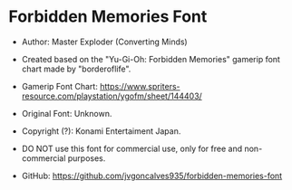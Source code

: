 # Forbidden Memories Font

- Author: Master Exploder (Converting Minds)
- Created based on the "Yu-Gi-Oh: Forbidden Memories" gamerip font chart made by "borderoflife".
- Gamerip Font Chart: https://www.spriters-resource.com/playstation/ygofm/sheet/144403/
- Original Font: Unknown.
- Copyright (?): Konami Entertaiment Japan.
- DO NOT use this font for commercial use, only for free and non-commercial purposes.

- GitHub: https://github.com/jvgoncalves935/forbidden-memories-font
